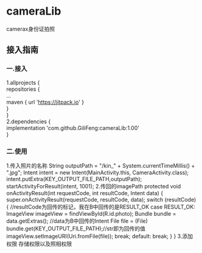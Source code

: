 # cameraLib
camerax身份证拍照
## 接入指南
### 一.接入
1.allprojects { <br>
	repositories { <br>
	...<br>
	maven { url 'https://jitpack.io' }<br>
}<br>
}<br>
2.dependencies {<br>
	implementation 'com.github.GiliFeng:cameraLib:1.00' <br>
} <br>
### 二.使用
1.传入照片的名称
String outputPath = "/kin_" + System.currentTimeMillis() + ".jpg";
Intent intent = new Intent(MainActivity.this, CameraActivity.class);
intent.putExtra(KEY_OUTPUT_FILE_PATH,outputPath);
startActivityForResult(intent,  1001);
2.传回的imagePath
protected void onActivityResult(int requestCode, int resultCode, Intent data) {
        super.onActivityResult(requestCode, resultCode, data);
        switch (resultCode) { //resultCode为回传的标记，我在B中回传的是RESULT_OK
            case RESULT_OK:
                ImageView imageView = findViewById(R.id.photo);
                Bundle bundle = data.getExtras();  //data为B中回传的Intent
                File file = (File) bundle.get(KEY_OUTPUT_FILE_PATH);//str即为回传的值
                imageView.setImageURI(Uri.fromFile(file));
                break;
            default:
                break;
        }
}
3.添加权限  存储权限以及照相权限
<uses-permission android:name="android.permission.CAMERA" />
<uses-permission android:name="android.permission.WRITE_EXTERNAL_STORAGE" />
